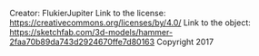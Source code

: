 Creator: FlukierJupiter
Link to the license: https://creativecommons.org/licenses/by/4.0/
Link to the object: https://sketchfab.com/3d-models/hammer-2faa70b89da743d2924670ffe7d80163
Copyright 2017

